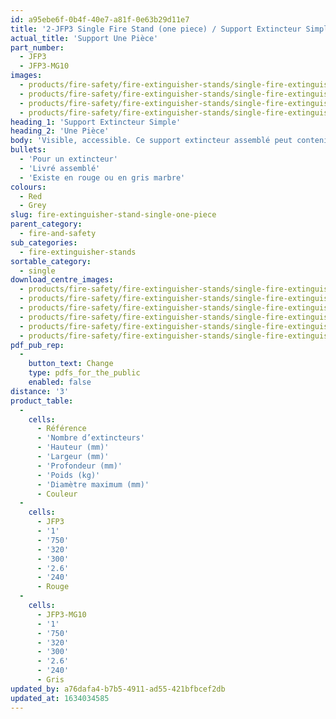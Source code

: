 ```yaml
---
id: a95ebe6f-0b4f-40e7-a81f-0e63b29d11e7
title: '2-JFP3 Single Fire Stand (one piece) / Support Extincteur Simple (Une Pièce)'
actual_title: 'Support Une Pièce'
part_number:
  - JFP3
  - JFP3-MG10
images:
  - products/fire-safety/fire-extinguisher-stands/single-fire-extinguisher-stands/jfp3/images-lr/Product_Image_776x776_(518x518_focus_area)-JFP3_01.jpg
  - products/fire-safety/fire-extinguisher-stands/single-fire-extinguisher-stands/jfp3/images-lr/Product_Image_776x776_(518x518_focus_area)-JFP3_02.jpg
  - products/fire-safety/fire-extinguisher-stands/single-fire-extinguisher-stands/jfp3/images-lr/Product_Image_776x776_(518x518_focus_area)-JFP3-MG10_01.jpg
  - products/fire-safety/fire-extinguisher-stands/single-fire-extinguisher-stands/jfp3/images-lr/Product_Image_776x776_(518x518_focus_area)-JFP3-MG10_02.jpg
heading_1: 'Support Extincteur Simple'
heading_2: 'Une Pièce'
body: 'Visible, accessible. Ce support extincteur assemblé peut contenir un extincteur.'
bullets:
  - 'Pour un extincteur'
  - 'Livré assemblé'
  - 'Existe en rouge ou en gris marbre'
colours:
  - Red
  - Grey
slug: fire-extinguisher-stand-single-one-piece
parent_category:
  - fire-and-safety
sub_categories:
  - fire-extinguisher-stands
sortable_category:
  - single
download_centre_images:
  - products/fire-safety/fire-extinguisher-stands/single-fire-extinguisher-stands/jfp3/images-hr/JFP3-MG10_001.jpg
  - products/fire-safety/fire-extinguisher-stands/single-fire-extinguisher-stands/jfp3/images-hr/JFP3-MG10_002.jpg
  - products/fire-safety/fire-extinguisher-stands/single-fire-extinguisher-stands/jfp3/images-hr/JFP3-MG10_003.jpg
  - products/fire-safety/fire-extinguisher-stands/single-fire-extinguisher-stands/jfp3/images-hr/JFP3_001.jpg
  - products/fire-safety/fire-extinguisher-stands/single-fire-extinguisher-stands/jfp3/images-hr/JFP3_002.jpg
  - products/fire-safety/fire-extinguisher-stands/single-fire-extinguisher-stands/jfp3/images-hr/JFP3_003.jpg
pdf_pub_rep:
  -
    button_text: Change
    type: pdfs_for_the_public
    enabled: false
distance: '3'
product_table:
  -
    cells:
      - Référence
      - 'Nombre d’extincteurs'
      - 'Hauteur (mm)'
      - 'Largeur (mm)'
      - 'Profondeur (mm)'
      - 'Poids (kg)'
      - 'Diamètre maximum (mm)'
      - Couleur
  -
    cells:
      - JFP3
      - '1'
      - '750'
      - '320'
      - '300'
      - '2.6'
      - '240'
      - Rouge
  -
    cells:
      - JFP3-MG10
      - '1'
      - '750'
      - '320'
      - '300'
      - '2.6'
      - '240'
      - Gris
updated_by: a76dafa4-b7b5-4911-ad55-421bfbcef2db
updated_at: 1634034585
---
```

